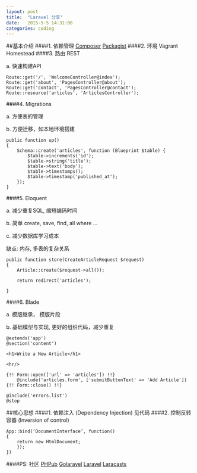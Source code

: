 ```yaml
---
layout: post
title:  "Laravel 分享"
date:   2015-5-5 14:31:00
categories: coding
---
```


##基本介绍
####1. 依赖管理
[Composer](http://www.phpcomposer.com/what-is-composer/) [Packagist](https://packagist.org/)
####2. 环境
Vagrant Homestead
####3. 路由 REST
<!--![](http://i1.tietuku.com/a2154e28a87da672.jpg)-->
a. 快速构建API

	Route::get('/', 'WelcomeController@index');
	Route::get('about', 'PagesController@about');
	Route::get('contact', 'PagesController@contact');
	Route::resource('articles', 'ArticlesController');
####4. Migrations
<!--![](http://i1.tietuku.com/91832f8256584d8b.jpg)-->
a. 方便表的管理

b. 方便迁移，如本地环境搭建


	public function up()
    {
        Schema::create('articles', function (Blueprint $table) {
            $table->increments('id');
            $table->string('title');
            $table->text('body');
            $table->timestamps();
            $table->timestamp('published_at');
        });
    }
####5. Eloquent
<!--![](http://i1.tietuku.com/09360b6d6992a550.jpg)-->
a. 减少重复SQL, 缩短编码时间

b. 简单 create, save, find, all where ...

c. 减少数据库学习成本

缺点: 内存, 多表的复杂关系


	public function store(CreateArticleRequest $request)
    {
        Article::create($request->all());

        return redirect('articles');

    }
####6. Blade
<!--![](http://i1.tietuku.com/caa96298e70ae477.jpg)-->
a. 模版继承， 模版片段

b. 基础模型与实现, 更好的组织代码，减少重复

	@extends('app')
	@section('content')

    <h1>Write a New Article</h1>

    <hr/>

    {!! Form::open(['url' => 'articles']) !!}
        @include('articles.form', ['submitButtonText' => 'Add Article'])
    {!! Form::close() !!}

    @include('errors.list')
	@stop
##核心思想
####1. 依赖注入 (Dependency Injection) 见代码
####2. 控制反转容器 (Inversion of control)

    App::bind(‘DocumentInterface’, function()
    {
        return new HtmlDocument;
        });
    })


####PS: 社区 [PHPub](https://phphub.org)  [Golaravel](http://wenda.golaravel.com/) [Laravel](lavavel.com) [Laracasts](https://laracasts.com)
